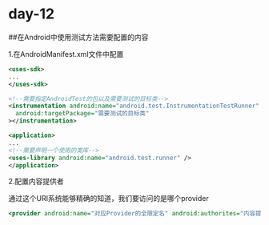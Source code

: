 # day-12

##在Android中使用测试方法需要配置的内容

1.在AndroidManifest.xml文件中配置

```xml
<uses-sdk>
...
</uses-sdk>

<!--需要指定AndroidTest的包以及需要测试的目标类-->
<instrumentation android:name="android.test.InstrumentationTestRunner"
  android:targetPackage="需要测试的目标类"
></instrumentation>

<application>
...
<!--需要声明一个使用的类库-->
<uses-library android:name="android.test.runner" />
</application>
```

2.配置内容提供者

通过这个URI系统能够精确的知道，我们要访问的是哪个provider

```xml
<provider android:name="对应Provider的全限定名" android:authorites="内容提供者的地址，相当于主机名,就是对应的uri"></provider>
```